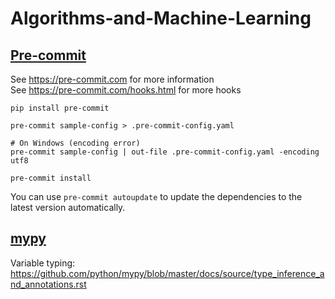 # Algorithms-and-Machine-Learning
## [Pre-commit](https://pre-commit.com/)
See https://pre-commit.com for more information \
See https://pre-commit.com/hooks.html for more hooks
```
pip install pre-commit

pre-commit sample-config > .pre-commit-config.yaml

# On Windows (encoding error)
pre-commit sample-config | out-file .pre-commit-config.yaml -encoding utf8

pre-commit install
```

You can use `pre-commit autoupdate` to update the dependencies to the latest version automatically.

## [mypy]()
Variable typing: \
https://github.com/python/mypy/blob/master/docs/source/type_inference_and_annotations.rst
